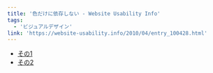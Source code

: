 ```yaml
---
title: '色だけに依存しない - Website Usability Info'
tags:
  - 'ビジュアルデザイン'
link: 'https://website-usability.info/2010/04/entry_100428.html'
---
```


<ul>
  <li><a href="https://website-usability.info/2010/04/entry_100428.html">その1</a>
  <li><a href="https://website-usability.info/2010/04/entry_100430.html">その2</a>
</ul>
